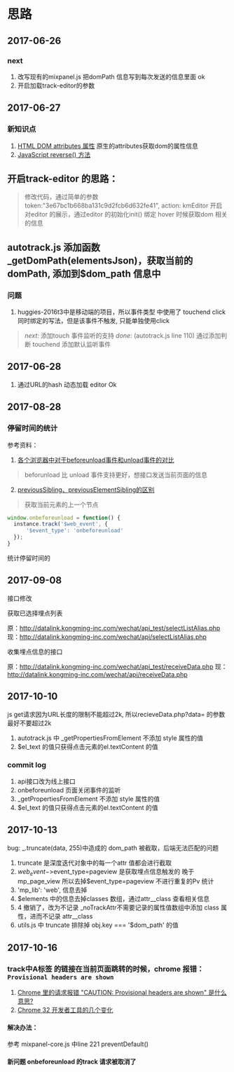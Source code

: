 # 思路

## 2017-06-26

### next

  1. 改写现有的mixpanel.js 把domPath 信息写到每次发送的信息里面 ok
  2. 开启加载track-editor的参数

## 2017-06-27

### 新知识点

1. [HTML DOM attributes 属性](http://www.w3school.com.cn/jsref/prop_node_attributes.asp) 原生的attributes获取dom的属性信息
2. [JavaScript reverse() 方法](http://www.w3school.com.cn/jsref/jsref_reverse.asp)

## 开启track-editor 的思路：
>修改代码，通过简单的参数 token:"3e67bc1b668ba131c9d2fcb6d632fe41", action: kmEditor 开启对editor 的展示，通过editor 的初始化init() 绑定 hover 时候获取dom 相关的信息


## autotrack.js 添加函数 _getDomPath(elementsJson)，获取当前的domPath, 添加到$dom_path 信息中

### 问题
1. huggies-2016t3中是移动端的项目，所以事件类型 中使用了 touchend click 同时绑定的写法，但是该事件不触发, 只能单独使用click
> *next*: 添加touch 事件监听的支持
*done*: (autotrack.js line 110) 通过添加判断 touchend 添加默认监听事件


## 2017-06-28

1. 通过URL的hash 动态加载 editor Ok

## 2017-08-28

### 停留时间的统计

参考资料：
1. [各个浏览器中对于beforeunload事件和unload事件的对比](http://sinaad.github.io/xfe/2016/06/29/beforeunlod-vs-unload/)
> beforunload 比 unload 事件支持更好，想接口发送当前页面的信息

2. [previousSibling、previousElementSibling的区别](http://blog.csdn.net/sunlizhen/article/details/73437102)
> 获取当前元素的上一个节点

``` javascript
window.onbeforeunload = function() {
  instance.track('$web_event', {
      '$event_type': 'onbeforeunload'
  });
}
```

统计停留时间的

## 2017-09-08

接口修改 

获取已选择埋点列表

原：http://datalink.kongming-inc.com/wechat/api_test/selectListAlias.php
现：http://datalink.kongming-inc.com/wechat/api/selectListAlias.php

收集埋点信息的接口

原：http://datalink.kongming-inc.com/wechat/api_test/receiveData.php
现：http://datalink.kongming-inc.com/wechat/api/receiveData.php


## 2017-10-10

js get请求因为URL长度的限制不能超过2k, 所以recieveData.php?data= 的参数最好不要超过2k

1. autotrack.js 中 _getPropertiesFromElement 不添加 style 属性的值
2. $el_text 的值只获得点击元素的el.textContent 的值

### commit log 

1. api接口改为线上接口
2. onbeforeunload 页面关闭事件的监听
3. _getPropertiesFromElement 不添加 style 属性的值
4. $el_text 的值只获得点击元素的el.textContent 的值

## 2017-10-13

bug: _.truncate(data, 255)中造成的 dom_path 被截取，后端无法匹配的问题

1. truncate 是深度迭代对象中的每一个attr 值都会进行截取
2. $web_event->$event_type=pageview  是获取埋点信息触发的 晚于 mp_page_view  所以去掉$event_type=pageview 不进行重复的Pv 统计
3. 'mp_lib': 'web', 信息去掉
4. $elements 中的信息去掉classes 数组，通过attr__class 查看相关信息
5. 4 撤销了，改为不记录 _noTrackAttr不需要记录的属性值数组中添加 class 属性，进而不记录 attr__class
6. utils.js 中 truncate 排除掉 obj.key === '$dom_path' 的值

## 2017-10-16 

### track中A标签 的链接在当前页面跳转的时候，chrome 报错：`Provisional headers are shown` 

1. [Chrome 里的请求报错 "CAUTION: Provisional headers are shown" 是什么意思?](https://segmentfault.com/q/1010000000364871)
2. [Chrome 32 开发者工具的几个变化](https://imququ.com/post/devtool-in-chrome32.html)


#### 解决办法：

参考 mixpanel-core.js 中line 221 preventDefault() 

#### 新问题 onbeforeunload 的track 请求被取消了

